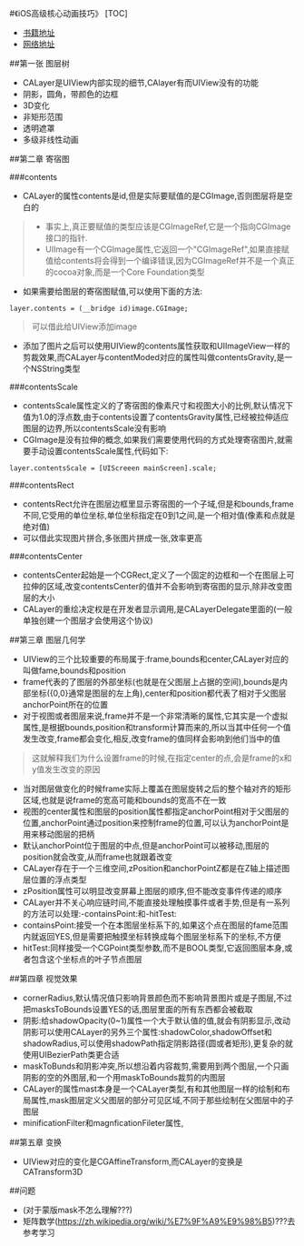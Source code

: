 #《iOS高级核心动画技巧》
[TOC]

- [书籍地址](https://www.gitbook.com/book/zsisme/ios-/details)
- [网络地址](https://zsisme.gitbooks.io/ios-/content/chapter5/3d-transform.html)

##第一张 图层树

- CALayer是UIView内部实现的细节,CAlayer有而UIView没有的功能
 - 阴影，圆角，带颜色的边框
 - 3D变化
 - 非矩形范围
 - 透明遮罩
 - 多级非线性动画

##第二章 寄宿图

###contents

- CALayer的属性contents是id,但是实际要赋值的是CGImage,否则图层将是空白的
> - 事实上,真正要赋值的类型应该是CGImageRef,它是一个指向CGImage接口的指针.
> - UIImage有一个CGImage属性,它返回一个"CGImageRef",如果直接赋值给contents将会得到一个编译错误,因为CGImageRef并不是一个真正的cocoa对象,而是一个Core Foundation类型
- 如果需要给图层的寄宿图赋值,可以使用下面的方法:
```OC
layer.contents = (__bridge id)image.CGImage;
```
>可以借此给UIView添加image

- 添加了图片之后可以使用UIView的contents属性获取和UIImageView一样的剪裁效果,而CALayer与contentModed对应的属性叫做contentsGravity,是一个NSString类型

###contentsScale

- contentsScale属性定义的了寄宿图的像素尺寸和视图大小的比例,默认情况下值为1.0的浮点数,由于contents设置了contentsGravity属性,已经被拉伸适应图层的边界,所以contentsScale没有影响
- CGImage是没有拉伸的概念,如果我们需要使用代码的方式处理寄宿图片,就需要手动设置contentsScale属性,代码如下:
```OC
layer.contentsScale = [UIScreeen mainScreen].scale;
```

###contentsRect

- contentsRect允许在图层边框里显示寄宿图的一个子域,但是和bounds,frame不同,它受用的单位坐标,单位坐标指定在0到1之间,是一个相对值(像素和点就是绝对值)
- 可以借此实现图片拼合,多张图片拼成一张,效率更高

###contentsCenter

- contentsCenter起始是一个CGRect,定义了一个固定的边框和一个在图层上可拉伸的区域,改变contentsCenter的值并不会影响到寄宿图的显示,除非改变图层的大小
- CALayer的重绘决定权是在开发者显示调用,是CALayerDelegate里面的(一般单独创建一个图层才会使用这个协议)

##第三章 图层几何学

- UIView的三个比较重要的布局属于:frame,bounds和center,CALayer对应的叫做fame,bounds和position
- frame代表的了图层的外部坐标(也就是在父图层上占据的空间),bounds是内部坐标({0,0}通常是图层的左上角),center和position都代表了相对于父图层anchorPoint所在的位置
- 对于视图或者图层来说,frame并不是一个非常清晰的属性,它其实是一个虚拟属性,是根据bounds,position和transform计算而来的,所以当其中任何一个值发生改变,frame都会变化,相反,改变frame的值同样会影响到他们当中的值
> 这就解释我们为什么设置frame的时候,在指定center的点,会是frame的x和y值发生改变的原因
- 当对图层做变化的时候frame实际上覆盖在图层旋转之后的整个轴对齐的矩形区域,也就是说frame的宽高可能和bounds的宽高不在一致
- 视图的center属性和图层的position属性都指定anchorPoint相对于父图层的位置,anchorPoint通过position来控制frame的位置,可以认为anchorPoint是用来移动图层的把柄
- 默认anchorPoint位于图层的中点,但是anchorPoint可以被移动,图层的position就会改变,从而frame也就跟着改变
- CALayer存在于一个三维空间,zPosition和anchorPointZ都是在Z轴上描述图层位置的浮点类型
- zPosition属性可以明显改变屏幕上图层的顺序,但不能改变事件传递的顺序
- CALayer并不关心响应链时间,不能直接处理触摸事件或者手势,但是有一系列的方法可以处理:-containsPoint:和-hitTest:
 - containsPoint:接受一个在本图层坐标系下的,如果这个点在图层的fame范围内就返回YES,但是需要把触摸坐标转换成每个图层坐标系下的坐标,不方便
 - hitTest:同样接受一个CGPoint类型参数,而不是BOOL类型,它返回图层本身,或者包含这个坐标点的叶子节点图层

##第四章 视觉效果

- cornerRadius,默认情况值只影响背景颜色而不影响背景图片或是子图层,不过把masksToBounds设置YES的话,图层里面的所有东西都会被截取
- 阴影:给shadowOpacity(0~1)属性一个大于默认值的值,就会有阴影显示,改动阴影可以使用CALayer的另外三个属性:shadowColor,shadowOffset和shadowRadius,可以使用shadowPath指定阴影路径(圆或者矩形),更复杂的就使用UIBezierPath类更合适
- maskToBunds和阴影冲突,所以想沿着内容裁剪,需要用到两个图层,一个只画阴影的空的外图层,和一个用maskToBounds裁剪的内图层
- CALayer的属性mast本身是一个CALayer类型,有和其他图层一样的绘制和布局属性,mask图层定义父图层的部分可见区域,不同于那些绘制在父图层中的子图层
- minificationFilter和magnficationFileter属性,

##第五章 变换

- UIView对应的变化是CGAffineTransform,而CALayer的变换是CATransform3D

##问题

- (对于蒙版mask不怎么理解???)
- 矩阵数学(https://zh.wikipedia.org/wiki/%E7%9F%A9%E9%98%B5)???去参考学习